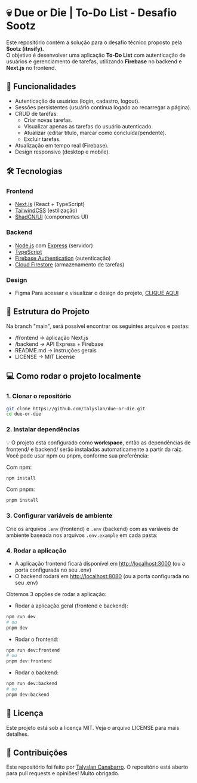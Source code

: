 # 💀 Due or Die | To-Do List - Desafio Sootz

Este repositório contém a solução para o desafio técnico proposto pela **Sootz (itnsify)**.  
O objetivo é desenvolver uma aplicação **To-Do List** com autenticação de usuários e gerenciamento de tarefas, utilizando **Firebase** no backend e **Next.js** no frontend.

## 📌 Funcionalidades

- Autenticação de usuários (login, cadastro, logout).
- Sessões persistentes (usuário continua logado ao recarregar a página).
- CRUD de tarefas:
    - Criar novas tarefas.
    - Visualizar apenas as tarefas do usuário autenticado.
    - Atualizar (editar título, marcar como concluída/pendente).
    - Excluir tarefas.
- Atualização em tempo real (Firebase).
- Design responsivo (desktop e mobile).

## 🛠️ Tecnologias

### Frontend

- [Next.js](https://nextjs.org/) (React + TypeScript)
- [TailwindCSS](https://tailwindcss.com/) (estilização)
- [ShadCN/UI](https://ui.shadcn.com/) (componentes UI)

### Backend

- [Node.js](https://nodejs.org/) com [Express](https://expressjs.com/) (servidor)
- [TypeScript](https://www.typescriptlang.org/)
- [Firebase Authentication](https://firebase.google.com/docs/auth) (autenticação)
- [Cloud Firestore](https://firebase.google.com/docs/firestore) (armazenamento de tarefas)

### Design

- Figma
  Para acessar e visualizar o design do projeto, [CLIQUE AQUI](https://www.figma.com/design/sTIQsAjaXGZNTzLZ0arjRy/Due-or-Die-%7C-Desafio-Sootz--Itnsify?node-id=4-15&t=xs1KJ6B7jwsoNuBK-1)

## 📂 Estrutura do Projeto

Na branch "main", será possível encontrar os seguintes arquivos e pastas:

- /frontend → aplicação Next.js
- /backend → API Express + Firebase
- README.md → instruções gerais
- LICENSE → MIT License

## 💻 Como rodar o projeto localmente

### 1. Clonar o repositório

```bash
git clone https://github.com/Talyslan/due-or-die.git
cd due-or-die
```

### 2. Instalar dependências

💡 O projeto está configurado como **workspace**, então as dependências de frontend/ e backend/ serão instaladas automaticamente a partir da raiz.
Você pode usar npm ou pnpm, conforme sua preferência:

Com npm:

```bash
npm install
```

Com pnpm:

```bash
pnpm install
```

### 3. Configurar variáveis de ambiente

Crie os arquivos `.env` (frontend) e `.env` (backend) com as variáveis de ambiente baseada nos arquivos `.env.example` em cada pasta:

### 4. Rodar a aplicação

- A aplicação frontend ficará disponível em <http://localhost:3000> (ou a porta configurada no seu .env)
- O backend rodará em <http://localhost:8080> (ou a porta configurada no seu .env)

Obtemos 3 opções de rodar a aplicação:

- Rodar a aplicação geral (frontend e backend):

```bash
npm run dev
# ou
pnpm dev
```

- Rodar o frontend:

```bash
npm run dev:frontend
# ou
pnpm dev:frontend
```

- Rodar o backend:

```bash
npm run dev:backend
# ou
pnpm dev:backend
```

## 📜 Licença

Este projeto está sob a licença MIT. Veja o arquivo LICENSE para mais detalhes.

## 👥 Contribuições

Este repositório foi feito por [Talyslan Canabarro](https://github.com/Talyslan). O repositório está aberto para pull requests e opiniões!
Muito obrigado.
